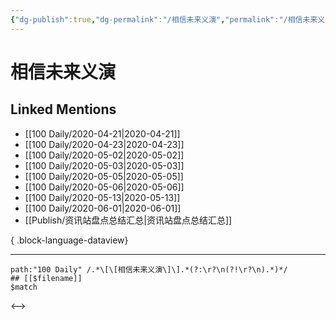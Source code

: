 ```yaml
---
{"dg-publish":true,"dg-permalink":"/相信未来义演","permalink":"/相信未来义演/","created":"2023-04-03T18:19:39.000+08:00","updated":"2023-08-24T18:55:40.885+08:00"}
---
```


# 相信未来义演

## Linked Mentions
- [[100 Daily/2020-04-21\|2020-04-21]]
- [[100 Daily/2020-04-23\|2020-04-23]]
- [[100 Daily/2020-05-02\|2020-05-02]]
- [[100 Daily/2020-05-03\|2020-05-03]]
- [[100 Daily/2020-05-05\|2020-05-05]]
- [[100 Daily/2020-05-06\|2020-05-06]]
- [[100 Daily/2020-05-13\|2020-05-13]]
- [[100 Daily/2020-06-01\|2020-06-01]]
- [[Publish/资讯站盘点总结汇总\|资讯站盘点总结汇总]]

{ .block-language-dataview}

---

```expander
path:"100 Daily" /.*\[\[相信未来义演\]\].*(?:\r?\n(?!\r?\n).*)*/
## [[$filename]]
$match
```

<-->